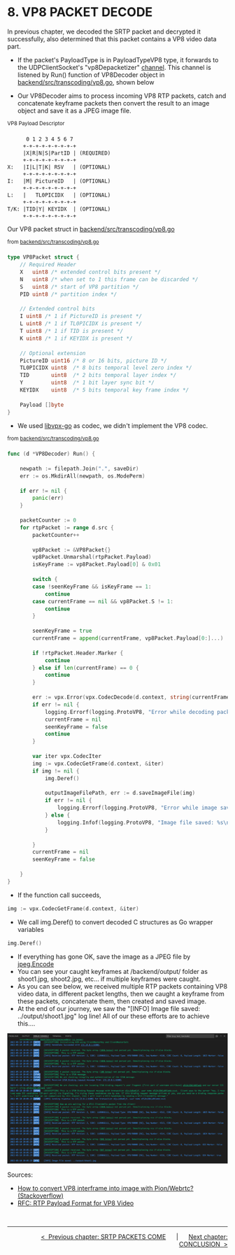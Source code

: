 # **8. VP8 PACKET DECODE**

In previous chapter, we decoded the SRTP packet and decrypted it successfully, also determined that this packet contains a VP8 video data part.

* If the packet's PayloadType is in PayloadTypeVP8 type, it forwards to the UDPClientSocket's "vp8Depacketizer" [channel](https://go.dev/tour/concurrency/2). This channel is listened by Run() function of VP8Decoder object in [backend/src/transcoding/vp8.go](../backend/src/transcoding/vp8.go), shown below

* Our VP8Decoder aims to process incoming VP8 RTP packets, catch and concatenate keyframe packets then convert the result to an image object and save it as a JPEG image file.

<sup>VP8 Payload Descriptor</sup>

```console
      0 1 2 3 4 5 6 7 
     +-+-+-+-+-+-+-+-+
     |X|R|N|S|PartID | (REQUIRED)
     +-+-+-+-+-+-+-+-+
X:   |I|L|T|K| RSV   | (OPTIONAL)
     +-+-+-+-+-+-+-+-+
I:   |M| PictureID   | (OPTIONAL)
     +-+-+-+-+-+-+-+-+
L:   |   TL0PICIDX   | (OPTIONAL)
     +-+-+-+-+-+-+-+-+
T/K: |TID|Y| KEYIDX  | (OPTIONAL)
     +-+-+-+-+-+-+-+-+
```

Our VP8 packet struct in [backend/src/transcoding/vp8.go](../backend/src/transcoding/vp8.go)

<sup>from [backend/src/transcoding/vp8.go](../backend/src/transcoding/vp8.go)</sup>

```go
type VP8Packet struct {
    // Required Header
    X   uint8 /* extended control bits present */
    N   uint8 /* when set to 1 this frame can be discarded */
    S   uint8 /* start of VP8 partition */
    PID uint8 /* partition index */

    // Extended control bits
    I uint8 /* 1 if PictureID is present */
    L uint8 /* 1 if TL0PICIDX is present */
    T uint8 /* 1 if TID is present */
    K uint8 /* 1 if KEYIDX is present */

    // Optional extension
    PictureID uint16 /* 8 or 16 bits, picture ID */
    TL0PICIDX uint8  /* 8 bits temporal level zero index */
    TID       uint8  /* 2 bits temporal layer index */
    Y         uint8  /* 1 bit layer sync bit */
    KEYIDX    uint8  /* 5 bits temporal key frame index */

    Payload []byte
}
```

* We used [libvpx-go](https://github.com/xlab/libvpx-go) as codec, we didn't implement the VP8 codec.

<sup>from [backend/src/transcoding/vp8.go](../backend/src/transcoding/vp8.go)</sup>

```go
func (d *VP8Decoder) Run() {

    newpath := filepath.Join(".", saveDir)
    err := os.MkdirAll(newpath, os.ModePerm)

    if err != nil {
        panic(err)
    }

    packetCounter := 0
    for rtpPacket := range d.src {
        packetCounter++

        vp8Packet := &VP8Packet{}
        vp8Packet.Unmarshal(rtpPacket.Payload)
        isKeyFrame := vp8Packet.Payload[0] & 0x01

        switch {
        case !seenKeyFrame && isKeyFrame == 1:
            continue
        case currentFrame == nil && vp8Packet.S != 1:
            continue
        }

        seenKeyFrame = true
        currentFrame = append(currentFrame, vp8Packet.Payload[0:]...)

        if !rtpPacket.Header.Marker {
            continue
        } else if len(currentFrame) == 0 {
            continue
        }

        err := vpx.Error(vpx.CodecDecode(d.context, string(currentFrame), uint32(len(currentFrame)), nil, 0))
        if err != nil {
            logging.Errorf(logging.ProtoVP8, "Error while decoding packet: %s", err)
            currentFrame = nil
            seenKeyFrame = false
            continue
        }

        var iter vpx.CodecIter
        img := vpx.CodecGetFrame(d.context, &iter)
        if img != nil {
            img.Deref()

            outputImageFilePath, err := d.saveImageFile(img)
            if err != nil {
                logging.Errorf(logging.ProtoVP8, "Error while image saving: %s", err)
            } else {
                logging.Infof(logging.ProtoVP8, "Image file saved: %s\n", outputImageFilePath)
            }

        }
        currentFrame = nil
        seenKeyFrame = false

    }
}
```

* If the function call succeeds,

```go
img := vpx.CodecGetFrame(d.context, &iter)
```

* We call img.Deref() to convert decoded C structures as Go wrapper variables

```go
img.Deref()
```

* If everything has gone OK, save the image as a JPEG file by [jpeg.Encode](https://pkg.go.dev/image/jpeg#Encode)
* You can see your caught keyframes at /backend/output/ folder as shoot1.jpg, shoot2.jpg, etc... if multiple keyframes were caught.
* As you can see below, we received multiple RTP packets containing VP8 video data, in different packet lengths, then we caught a keyframe from these packets, concatenate them, then created and saved image.
* At the end of our journey, we saw the "[INFO] Image file saved: ../output/shoot1.jpg" log line! All of our these efforts are to achieve this....

![Image saved](images/08-01-image-saved.png)

Sources:

* [How to convert VP8 interframe into image with Pion/Webrtc? (Stackoverflow)](https://stackoverflow.com/questions/68859120/how-to-convert-vp8-interframe-into-image-with-pion-webrtc)
* [RFC: RTP Payload Format for VP8 Video](https://tools.ietf.org/id/draft-ietf-payload-vp8-05.html)

<br>

---

<div align="right">

[&lt;&nbsp;&nbsp;Previous chapter: SRTP PACKETS COME](./07-SRTP-PACKETS-COME.md)&nbsp;&nbsp;&nbsp;&nbsp;&nbsp;&nbsp;|&nbsp;&nbsp;&nbsp;&nbsp;&nbsp;&nbsp;[Next chapter: CONCLUSION&nbsp;&nbsp;&gt;](./09-CONCLUSION.md)

</div>
